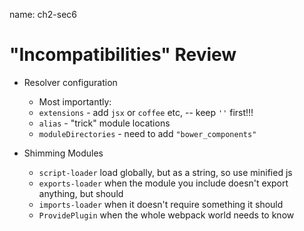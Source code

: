 name: ch2-sec6
# "Incompatibilities" Review

- Resolver configuration
  - Most importantly:
  - `extensions` - add `jsx` or `coffee` etc, -- keep `''` first!!!
  - `alias` - "trick" module locations
  - `moduleDirectories` - need to add `"bower_components"`

- Shimming Modules

  - `script-loader` load globally, but as a string, so use minified js
  - `exports-loader` when the module you include doesn't export anything, but should
  - `imports-loader` when it doesn't require something it should
  - `ProvidePlugin` when the whole webpack world needs to know
